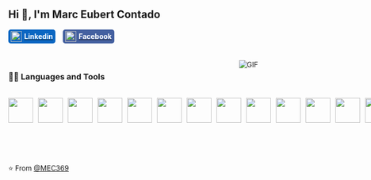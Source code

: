 <!-- ![Web-Developer](/MacBook%20Air%20-%201.png) -->

<!-- ## Welcome to my world <img src="https://github.com/TheDudeThatCode/TheDudeThatCode/blob/master/Assets/Earth.gif" width="24px"> -->

## Hi 👋, I'm Marc Eubert Contado

<!-- ### Portfolio: https://eubert369.github.io/Eubert_Webpage/ -->

<div style="display: flex; gap: 15px;">
<a href="www.linkedin.com/in/marc-eubert-contado-846996290" style=" display: flex; gap: 5px; justify-content: center; align-items: center; width: fit-content; background-color: #0A66C2; padding: 3px 5px; border-radius: 5px;">
  <img alt="Marc Eubert Contado" width="22px" src="https://cdn.jsdelivr.net/gh/devicons/devicon@latest/icons/linkedin/linkedin-original.svg" />
  <p style="padding: 0px; margin: 0px; color: #fff; font-weight: bold;">Linkedin</p>
</a>
<a href="https://www.facebook.com/marceubert.contado" style=" display: flex; gap: 5px; justify-content: center; align-items: center; width: fit-content; background-color: #4460A0; padding: 3px 5px; border-radius: 5px;">
  <img alt="Brijesh Dhanani" width="22px" src="https://cdn.jsdelivr.net/gh/devicons/devicon@latest/icons/facebook/facebook-original.svg" />
  <p style="padding: 0px; margin: 0px; color: #fff; font-weight: bold;">Facebook</p>
</a>
</div>

<br />
<br />

  <img align="right" alt="GIF" src="https://media.giphy.com/media/836HiJc7pgzy8iNXCn/giphy.gif" />
  
### 👨‍💻 Languages and Tools
<br />

<div style="display: flex; gap: 10px; flex: wrap;">
<img width=50 src="https://cdn.jsdelivr.net/gh/devicons/devicon@latest/icons/javascript/javascript-original.svg" />
 <img width=50  src="https://cdn.jsdelivr.net/gh/devicons/devicon@latest/icons/php/php-original.svg" />
<img width=50 src="https://cdn.jsdelivr.net/gh/devicons/devicon@latest/icons/python/python-original.svg" />
<img width=50 src="https://cdn.jsdelivr.net/gh/devicons/devicon@latest/icons/firebase/firebase-original.svg" />
<img width=50 src="https://cdn.jsdelivr.net/gh/devicons/devicon@latest/icons/mysql/mysql-original-wordmark.svg" />
<img width=50 src="https://cdn.jsdelivr.net/gh/devicons/devicon@latest/icons/html5/html5-original.svg" />
<img width=50 src="https://cdn.jsdelivr.net/gh/devicons/devicon@latest/icons/css3/css3-original.svg" />
<img width=50 src="https://cdn.jsdelivr.net/gh/devicons/devicon@latest/icons/tailwindcss/tailwindcss-original.svg" />
<img width=50  src="https://cdn.jsdelivr.net/gh/devicons/devicon@latest/icons/bootstrap/bootstrap-original.svg" />
<img width=50 src="https://cdn.jsdelivr.net/gh/devicons/devicon@latest/icons/jquery/jquery-original.svg" />
<img width=50 src="https://cdn.jsdelivr.net/gh/devicons/devicon@latest/icons/sass/sass-original.svg" />                  
<img width=50 src="https://cdn.jsdelivr.net/gh/devicons/devicon@latest/icons/laravel/laravel-original.svg" />
<img width=50 src="https://cdn.jsdelivr.net/gh/devicons/devicon@latest/icons/nextjs/nextjs-original.svg" />
<img width=50 src="https://cdn.jsdelivr.net/gh/devicons/devicon@latest/icons/react/react-original.svg" />
<img width=50 src="https://cdn.jsdelivr.net/gh/devicons/devicon@latest/icons/git/git-original.svg" />
<img width=50 src="https://cdn.jsdelivr.net/gh/devicons/devicon@latest/icons/docker/docker-original.svg" />
<img width=50 src="https://cdn.jsdelivr.net/gh/devicons/devicon@latest/icons/vscode/vscode-original.svg" />
<img width=50 src="https://cdn.jsdelivr.net/gh/devicons/devicon@latest/icons/insomnia/insomnia-original.svg" />
<img width=50 src="https://cdn.jsdelivr.net/gh/devicons/devicon@latest/icons/linux/linux-original.svg" />
<img width=50 src="https://cdn.jsdelivr.net/gh/devicons/devicon@latest/icons/debian/debian-original.svg" />
                              
</div>

<br />
<br />
<br />
<br />

⭐️ From [@MEC369](https://github.com/eubert369)

<!-- ## Hi there 👋 -->

<!--
**eubert369/eubert369** is a ✨ _special_ ✨ repository because its `README.md` (this file) appears on your GitHub profile.

Here are some ideas to get you started:

- 🔭 I’m currently working on ...
- 🌱 I’m currently learning ...
- 👯 I’m looking to collaborate on ...
- 🤔 I’m looking for help with ...
- 💬 Ask me about ...
- 📫 How to reach me: ...
- 😄 Pronouns: ...
- ⚡ Fun fact: ...
-->
